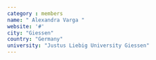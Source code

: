 ```yaml
---
category : members
name: " Alexandra Varga " 
website: '#'
city: "Giessen"
country: "Germany"
university: "Justus Liebig University Giessen"
---
```


